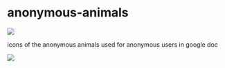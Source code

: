 # anonymous-animals
[![](https://api.travis-ci.org/wayou/anonymous-animals.svg?branch=master)](https://travis-ci.org/wayou/anonymous-animals)

icons of the anonymous animals used for anonymous users in google doc

![](https://github.com/wayou/anonymous-animals/raw/master/assets/screen-shot.png)
